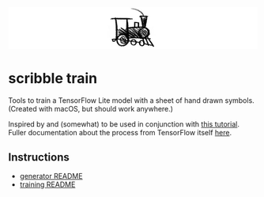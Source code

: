 ![scribble-train](icon.jpg)
# scribble train

Tools to train a TensorFlow Lite model with a sheet of hand drawn symbols.  (Created with macOS, but should work anywhere.)

Inspired by and (somewhat) to be used in conjunction with [this tutorial](https://www.youtube.com/watch?v=kjuStyfl6yk). Fuller documentation about the process from TensorFlow itself [here](https://www.tensorflow.org/lite/models/modify/model_maker/object_detection).

## Instructions

- [generator README](generate/README.md)
- [training README](train/README.md)